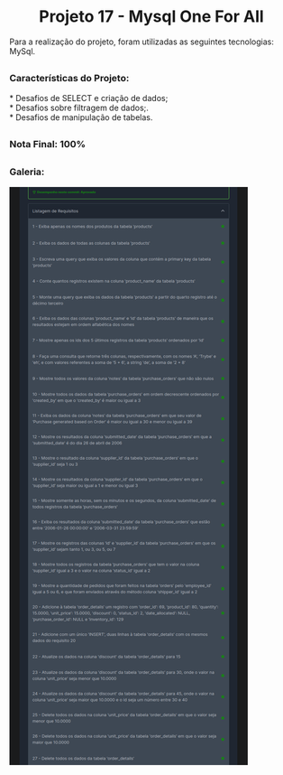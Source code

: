 <h1 align="center">Projeto 17 - Mysql One For All</h1>

<div>
  Para a realização do projeto, foram utilizadas as seguintes tecnologias: MySql.
</div>

##

<div>
  <h3>Características do Projeto:</h3>
  * Desafios de SELECT e criação de dados;</br>
  * Desafios sobre filtragem de dados;.</br>
  * Desafios de manipulação de tabelas.</br>
</div>

##

<div>
  <h3>Nota Final: 100%</h3>
</div>

##
<h3>Galeria:</h3>
<img src="https://raw.githubusercontent.com/VitorMarceloSantos/Trybe-Projeto-18-mysql-one-for-all/main/resultado.png" title="Projeto - 15" alt="J"/><br/>

